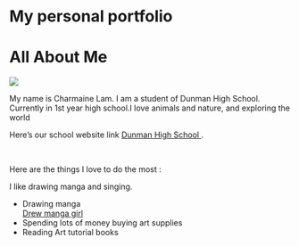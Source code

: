 # My personal portfolio
<!DOCTYPE html>
<html>
<link rel="stylesheet" type="text/css" href="style.css">
<body>
<h1> All About Me</h1>
<title> Welcome to my website! </title>
<img src="https://dhis.dhs.sg/data/photos/7FCA6B64-5480-4AE6-9262-50EEF307E578.jpg"/>
<p>
My name is Charmaine Lam. I am a student of Dunman High School. Currently in 1st year high school.I love animals and nature, and exploring the world </p>
<p>
Here’s our school website link <a href ="www.dhs.sg"> Dunman High School  </a>. </p>
<br>
<p>Here are the things I love to do the most : </p> 
<p> I like drawing manga and singing. </p>
<ul>
<li>Drawing manga</li>
<a href="http://img14.deviantart.net/aa49/i/2011/360/0/8/manga_girl_bepsvic_by_bepsvic-d4k9q0z.jpg"> Drew manga girl </a>
<li>Spending lots of money buying art supplies </li>
<li>Reading Art tutorial books </li>
</ul>
</body>
</html>


